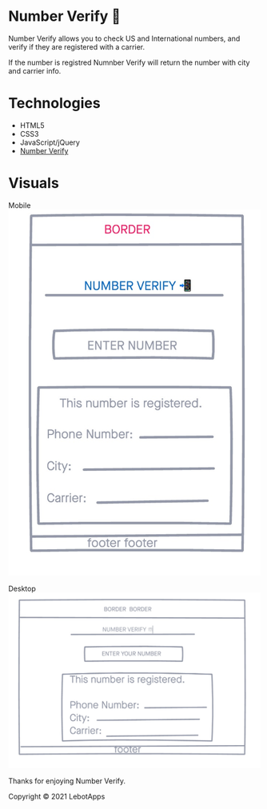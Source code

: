 # Number Verify 📲

Number Verify allows you to check US and International numbers, and verify if they are registered with a carrier.

If the number is registred Numnber Verify will return the number with city and carrier info. 

# Technologies 
- HTML5
- CSS3     
- JavaScript/jQuery      
- [Number Verify](https://app.abstractapi.com/api/phone-validation)

# Visuals

Mobile
![screenshot](imgs/MobileWireFrame.jpg)

Desktop
![screenshot](imgs/DesktopWireFrame.jpg)


Thanks for enjoying Number Verify.




Copyright © 2021 LebotApps 